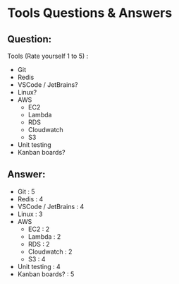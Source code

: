 # Tools Questions & Answers

## Question:
Tools (Rate yourself 1 to 5) :
- Git
- Redis
- VSCode / JetBrains?
- Linux?
- AWS
    - EC2
    - Lambda
    - RDS
    - Cloudwatch
    - S3
- Unit testing
- Kanban boards?


## Answer:
- Git : 5
- Redis : 4
- VSCode / JetBrains : 4
- Linux : 3
- AWS
    - EC2 : 2
    - Lambda : 2
    - RDS : 2
    - Cloudwatch : 2
    - S3 : 4
- Unit testing : 4
- Kanban boards? : 5
